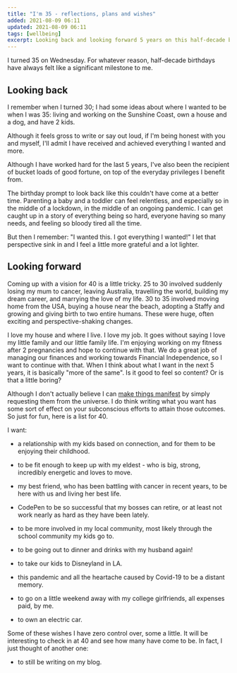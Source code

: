 ```yaml
---
title: "I'm 35 - reflections, plans and wishes"
added: 2021-08-09 06:11
updated: 2021-08-09 06:11
tags: [wellbeing]
excerpt: Looking back and looking forward 5 years on this half-decade birthday.
---
```


I turned 35 on Wednesday. For whatever reason, half-decade birthdays have always felt like a significant milestone to me.

## Looking back

I remember when I turned 30; I had some ideas about where I wanted to be when I was 35: living and working on the Sunshine Coast, own a house and a dog, and have 2 kids. 

Although it feels gross to write or say out loud, if I'm being honest with you and myself, I'll admit I have received and achieved everything I wanted and more.

Although I have worked hard for the last 5 years, I've also been the recipient of bucket loads of good fortune, on top of the everyday privileges I benefit from.

The birthday prompt to look back like this couldn't have come at a better time. Parenting a baby and a toddler can feel relentless, and especially so in the middle of a lockdown, in the middle of an ongoing pandemic. I can get caught up in a story of everything being so hard, everyone having so many needs, and feeling so bloody tired all the time.

But then I remember: "I wanted this. I got everything I wanted!" I let that perspective sink in and I feel a little more grateful and a lot lighter.

## Looking forward

Coming up with a vision for 40 is a little tricky. 25 to 30 involved suddenly losing my mum to cancer, leaving Australia, travelling the world, building my dream career, and marrying the love of my life. 30 to 35 involved moving home from the USA, buying a house near the beach, adopting a Staffy and growing and giving birth to two entire humans. These were huge, often exciting and perspective-shaking changes.

I love my house and where I live. I love my job. It goes without saying I love my little family and our little family life. I'm enjoying working on my fitness after 2 pregnancies and hope to continue with that. We do a great job of managing our finances and working towards Financial Independence, so I want to continue with that. When I think about what I want in the next 5 years, it is basically "more of the same". Is it good to feel so content? Or is that a little boring?

Although I don't actually believe I can [make things manifest](https://www.vox.com/the-goods/21524975/manifesting-does-it-really-work-meme) by simply requesting them from the universe. I do think writing what you want has some sort of effect on your subconscious efforts to attain those outcomes. So just for fun, here is a list for 40.

I want:

- a relationship with my kids based on connection, and for them to be enjoying their childhood. 

- to be fit enough to keep up with my eldest - who is big, strong, incredibly energetic and loves to move.

- my best friend, who has been battling with cancer in recent years, to be here with us and living her best life.

- CodePen to be so successful that my bosses can retire, or at least not work nearly as hard as they have been lately.

- to be more involved in my local community, most likely through the school community my kids go to.

- to be going out to dinner and drinks with my husband again!

- to take our kids to Disneyland in LA.

- this pandemic and all the heartache caused by Covid-19 to be a distant memory.

- to go on a little weekend away with my college girlfriends, all expenses paid, by me.

- to own an electric car.

Some of these wishes I have zero control over, some a little. It will be interesting to check in at 40 and see how many have come to be. In fact, I just thought of another one:

- to still be writing on my blog.
